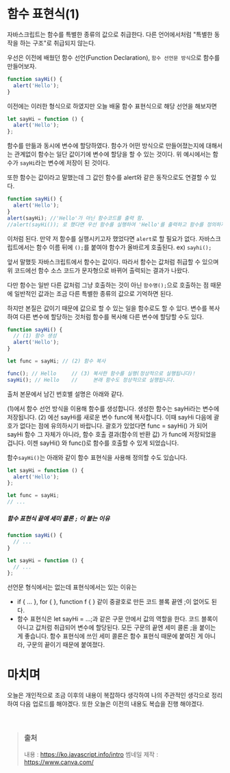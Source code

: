 # 함수 표현식(1)

자바스크립트는 함수를 특별한 종류의 값으로 취급한다. 다른 언어에서처럼 "특별한 동작을 하는 구조"로 취급되지 않는다.

우선은 이전에 배웠던 함수 선언(Function Declaration), `함수 선언문 방식`으로 함수를 만들어보자.

```javascript
function sayHi() {
  alert('Hello');
}
```

이전에는 이러한 형식으로 하였지만
오늘 배울 함수 표현식으로 해당 선언을 해보자면

```javascript
let sayHi = function () {
  alert('Hello');
};
```

함수를 만듦과 동시에 변수에 할당하였다.
함수가 어떤 방식으로 만들어졌는지에 대해서는 관계없이 함수는 일단 값이기에 변수에 할당을 할 수 있는 것이다.
위 예시에서는 함수가 `sayHi`라는 변수에 저장이 된 것이다.

또한 함수는 값이라고 말했는데 그 값인 함수를 alert와 같은 동작으로도 연결할 수 있다.

```javascript
function sayHi() {
  alert('Hello');
}
alert(sayHi); //'Hello'가 아닌 함수코드를 출력 함.
//alert(sayHi()); 로 했다면 우선 함수를 실행하여 'Hello'를 출력하고 함수를 정의하지 못하여 'undefined'를 출력한다.
```

이처럼 된다. 만약 저 함수를 실행시키고자 했었다면 `alert`로 할 필요가 없다. 자바스크립트에서는 함수 이름 뒤에 `();`를 붙여야 함수가 올바르게 호출된다. ex) `sayhi();`

앞서 말했듯 자바스크립트에서 함수는 값이다. 따라서 함수는 값처럼 취급할 수 있으며 위 코드에선 함수 소스 코드가 문자형으로 바뀌어 출력되는 결과가 나왔다.

다만 함수는 일반 다른 값처럼 그냥 호출하는 것이 아닌 `함수명();`으로 호출하는 점 때문에 일반적인 값과는 조금 다른 특별한 종류의 값으로 기억하면 된다.

하지만 본질은 값이기 때문에 값으로 할 수 있는 일을 함수로도 할 수 있다.
변수를 복사하여 다른 변수에 할당하는 것처럼 함수를 복사해 다른 변수에 할당할 수도 있다.

```javascript
function sayHi() {
  // (1) 함수 생성
  alert('Hello');
}

let func = sayHi; // (2) 함수 복사

func(); // Hello     // (3) 복사한 함수를 실행(정상적으로 실행됩니다)!
sayHi(); // Hello    //     본래 함수도 정상적으로 실행됩니다.
```

출처 본문에서 남긴 번호별 설명은 아래와 같다.

(1)에서 함수 선언 방식을 이용해 함수를 생성합니다. 생성한 함수는 sayHi라는 변수에 저장됩니다.
(2) 에선 sayHi를 새로운 변수 func에 복사합니다. 이때 sayHi 다음에 괄호가 없다는 점에 유의하시기 바랍니다. 괄호가 있었다면 func = sayHi() 가 되어 sayHi 함수 그 자체가 아니라, 함수 호출 결과(함수의 반환 값) 가 func에 저장되었을 겁니다.
이젠 sayHi() 와 func()로 함수를 호출할 수 있게 되었습니다.

함수`sayHi()`는 아래와 같이 함수 표현식을 사용해 정의할 수도 있습니다.

```javascript
let sayHi = function () {
  alert('Hello');
};

let func = sayHi;
// ...
```

##### 함수 표현식 끝에 세미 콜론 `;` 이 붙는 이유

```javascript
function sayHi() {
  // ...
}

let sayHi = function () {
  // ...
};
```

선언문 형식에서는 없는데 표현식에서는 있는 이유는

- if { ... }, for { }, function f { } 같이 중괄호로 만든 코드 블록 끝엔 ;이 없어도 된다.
- 함수 표현식은 let sayHi = ...;과 같은 구문 안에서 값의 역할을 한다. 코드 블록이 아니고 값처럼 취급되어 변수에 할당된다. 모든 구문의 끝엔 세미 콜론 ;을 붙이는 게 좋습니다. 함수 표현식에 쓰인 세미 콜론은 함수 표현식 때문에 붙여진 게 아니라, 구문의 끝이기 때문에 붙여졌다.

# 마치며

오늘은 개인적으로 조금 이후의 내용이 복잡하다 생각하여 나의 주관적인 생각으로 정리하여 다음 업로드를 해야겠다.
또한 오늘은 이전의 내용도 복습을 진행 해야겠다.
</br></br></br>

> ### 출처
>
> 내용 : https://ko.javascript.info/intro
> 썸네일 제작 : https://www.canva.com/
